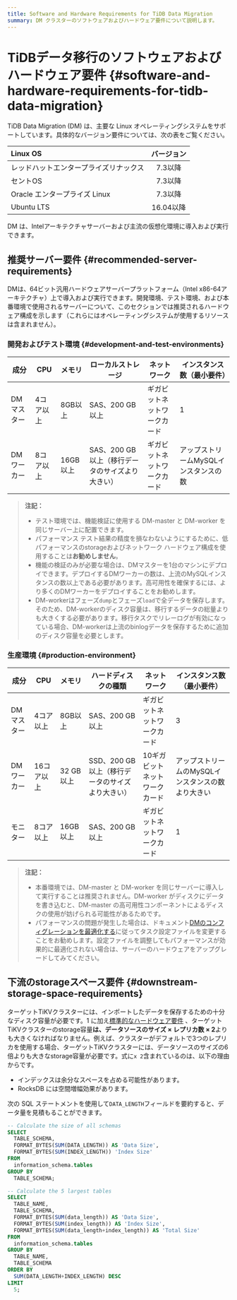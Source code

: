 ```yaml
---
title: Software and Hardware Requirements for TiDB Data Migration
summary: DM クラスターのソフトウェアおよびハードウェア要件について説明します。
---
```


# TiDBデータ移行のソフトウェアおよびハードウェア要件 {#software-and-hardware-requirements-for-tidb-data-migration}

TiDB Data Migration (DM) は、主要な Linux オペレーティングシステムをサポートしています。具体的なバージョン要件については、次の表をご覧ください。

| Linux OS              |  バージョン  |
| :-------------------- | :-----: |
| レッドハットエンタープライズリナックス   |  7.3以降  |
| セントOS                 |  7.3以降  |
| Oracle エンタープライズ Linux |  7.3以降  |
| Ubuntu LTS            | 16.04以降 |

DM は、Intelアーキテクチャサーバーおよび主流の仮想化環境に導入および実行できます。

## 推奨サーバー要件 {#recommended-server-requirements}

DMは、64ビット汎用ハードウェアサーバープラットフォーム（Intel x86-64アーキテクチャ）上で導入および実行できます。開発環境、テスト環境、および本番環境で使用されるサーバーについて、このセクションでは推奨されるハードウェア構成を示します（これらにはオペレーティングシステムが使用するリソースは含まれません）。

### 開発およびテスト環境 {#development-and-test-environments}

| 成分     | CPU   | メモリ    | ローカルストレージ                    | ネットワーク         | インスタンス数（最小要件）         |
| ------ | ----- | ------ | ---------------------------- | -------------- | --------------------- |
| DMマスター | 4コア以上 | 8GB以上  | SAS、200 GB以上                 | ギガビットネットワークカード | 1                     |
| DMワーカー | 8コア以上 | 16GB以上 | SAS、200 GB以上（移行データのサイズより大きい） | ギガビットネットワークカード | アップストリームMySQLインスタンスの数 |

> **注記：**
>
> -   テスト環境では、機能検証に使用する DM-master と DM-worker を同じサーバー上に配置できます。
> -   パフォーマンス テスト結果の精度を損なわないようにするために、低パフォーマンスのstorageおよびネットワーク ハードウェア構成を使用することは**お勧めしません**。
> -   機能の検証のみが必要な場合は、DMマスターを1台のマシンにデプロイできます。デプロイするDMワーカーの数は、上流のMySQLインスタンスの数以上である必要があります。高可用性を確保するには、より多くのDMワーカーをデプロイすることをお勧めします。
> -   DM-workerはフェーズ`dump`とフェーズ`load`で全データを保存します。そのため、DM-workerのディスク容量は、移行するデータの総量よりも大きくする必要があります。移行タスクでリレーログが有効になっている場合、DM-workerは上流のbinlogデータを保存するために追加のディスク容量を必要とします。

### 生産環境 {#production-environment}

| 成分     | CPU    | メモリ     | ハードディスクの種類                   | ネットワーク           | インスタンス数（最小要件）               |
| ------ | ------ | ------- | ---------------------------- | ---------------- | --------------------------- |
| DMマスター | 4コア以上  | 8GB以上   | SAS、200 GB以上                 | ギガビットネットワークカード   | 3                           |
| DMワーカー | 16コア以上 | 32 GB以上 | SSD、200 GB以上（移行データのサイズより大きい） | 10ギガビットネットワークカード | アップストリームのMySQLインスタンスの数より大きい |
| モニター   | 8コア以上  | 16GB以上  | SAS、200 GB以上                 | ギガビットネットワークカード   | 1                           |

> **注記：**
>
> -   本番環境では、DM-master と DM-worker を同じサーバーに導入して実行することは推奨されません。DM-worker がディスクにデータを書き込むと、DM-master の高可用性コンポーネントによるディスクの使用が妨げられる可能性があるためです。
> -   パフォーマンスの問題が発生した場合は、ドキュメント[DMのコンフィグレーションを最適化する](/dm/dm-tune-configuration.md)に従ってタスク設定ファイルを変更することをお勧めします。設定ファイルを調整してもパフォーマンスが効果的に最適化されない場合は、サーバーのハードウェアをアップグレードしてみてください。

## 下流のstorageスペース要件 {#downstream-storage-space-requirements}

ターゲットTiKVクラスターには、インポートしたデータを保存するための十分なディスク容量が必要です。1 に加え[標準的なハードウェア要件](/hardware-and-software-requirements.md) 、ターゲットTiKVクラスターのstorage容量**は、データソースのサイズ × レプリカ数 × 2**よりも大きくなければなりません。例えば、クラスターがデフォルトで3つのレプリカを使用する場合、ターゲットTiKVクラスターには、データソースのサイズの6倍よりも大きなstorage容量が必要です。式に`x 2`含まれているのは、以下の理由からです。

-   インデックスは余分なスペースを占める可能性があります。
-   RocksDB には空間増幅効果があります。

次の SQL ステートメントを使用して`DATA_LENGTH`フィールドを要約すると、データ量を見積もることができます。

```sql
-- Calculate the size of all schemas
SELECT
  TABLE_SCHEMA,
  FORMAT_BYTES(SUM(DATA_LENGTH)) AS 'Data Size',
  FORMAT_BYTES(SUM(INDEX_LENGTH)) 'Index Size'
FROM
  information_schema.tables
GROUP BY
  TABLE_SCHEMA;

-- Calculate the 5 largest tables
SELECT 
  TABLE_NAME,
  TABLE_SCHEMA,
  FORMAT_BYTES(SUM(data_length)) AS 'Data Size',
  FORMAT_BYTES(SUM(index_length)) AS 'Index Size',
  FORMAT_BYTES(SUM(data_length+index_length)) AS 'Total Size'
FROM
  information_schema.tables
GROUP BY
  TABLE_NAME,
  TABLE_SCHEMA
ORDER BY
  SUM(DATA_LENGTH+INDEX_LENGTH) DESC
LIMIT
  5;
```
